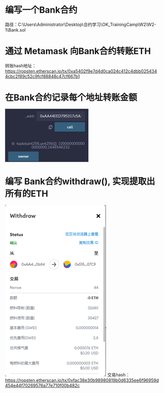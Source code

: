 #  编写⼀个Bank合约

 路径：C:\Users\Administrator\Desktop\合约学习\OK_TrainingCamp\W2\W2-1\Bank.sol

# 通过 Metamask 向Bank合约转账ETH
转账hash地址：https://ropsten.etherscan.io/tx/0xa5402f9e7d4d0ca024c412c4dbb0254344cbc2f89c52c9fcf88848c47cf667b1
# 在Bank合约记录每个地址转账⾦额
![img.png](/picture/交易记录.png)

# 编写 Bank合约withdraw(), 实现提取出所有的ETH

![img.png](/picture/提现.png)
交易hash：
https://ropsten.etherscan.io/tx/0xfac38e30b98980819b0d6335ee6f96959d454e44f70269576a77e710f00b482c